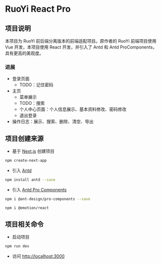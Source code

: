 
# RuoYi React Pro

## 项目说明

本项目为 RuoYi 前后端分离版本的前端适配项目。原作者的 RuoYi 前端项目使用 Vue 开发，本项目使用 React 开发，并引入了 Antd 和 Antd ProComponents，具有更高的美观度。

### 进展

- 登录页面
  - TODO：记住密码
- 主页
  - 菜单展示
  - TODO：搜索
  - 个人中心页面：个人信息展示、基本资料修改、密码修改
  - 退出登录
- 操作日志：展示、搜索、删除、清空、导出

## 项目创建来源

- 基于 [Next.js](https://nextjs.org/) 创建项目

```bash
npm create-next-app
```

- 引入 [Antd](https://ant-design.antgroup.com/docs/react/use-with-next-cn)

```bash
npm install antd --save
```

- 引入 [Antd Pro Components](https://procomponents.ant.design/docs)

```bash
npm i @ant-design/pro-components --save
```

```bash
npm i @emotion/react
```

## 项目相关命令

- 启动项目

```bash
npm run dev
```

- 访问 [http://localhost:3000](http://localhost:3000)



